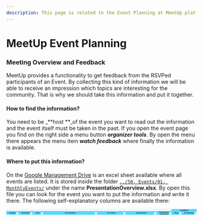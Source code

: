 ```yaml
---
description: This page is related to the Event Planning at MeetUp platform.
---
```


# MeetUp Event Planning

### Meeting Overview and **Feedback**

MeetUp provides a functionality to get feedback from the RSVPed participants of an Event. By collecting this kind of information we will be able to receive an impression which topics are interesting for the community. That is why we should take this information and put it together.

#### **How to find the information?**

You need to be _**host **_of the event you want to read out the information and the event itself must be taken in the past. If you open the event page you find on the right side a menu button _**organizer tools**_. By open the menu there appears the menu item _**watch feedback**_ where finally the information is available.

#### Where to put this information?

On the [Google Management Drive](https://drive.google.com/drive/folders/0AKBFWkVRmHAMUk9PVA) is an excel sheet available where all events are listed. It is stored inside the folder [`../50. Events/01. MonthlyEvents/`](https://drive.google.com/drive/folders/1JA9lUn9x2m6Jy3YdTpyxRqpP\_hsVPUyC) under the name **PresentationOverview.xlsx**. By open this file you can look for the event you want to put the information and write it there. The following self-explanatory columns are available there:

![](../../.gitbook/assets/ExcelMenu.png)
